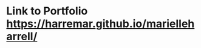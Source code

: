 <!-- # marielleharrell

## https://harremar.github.io/marielleharrell/ -->

# Link to Portfolio https://harremar.github.io/marielleharrell/
